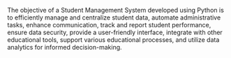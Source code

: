 The objective of a Student Management System developed using Python is to efficiently manage and centralize student data, automate administrative tasks, enhance communication, track and report student performance, ensure data security, provide a user-friendly interface, integrate with other educational tools, support various educational processes, and utilize data analytics for informed decision-making.
